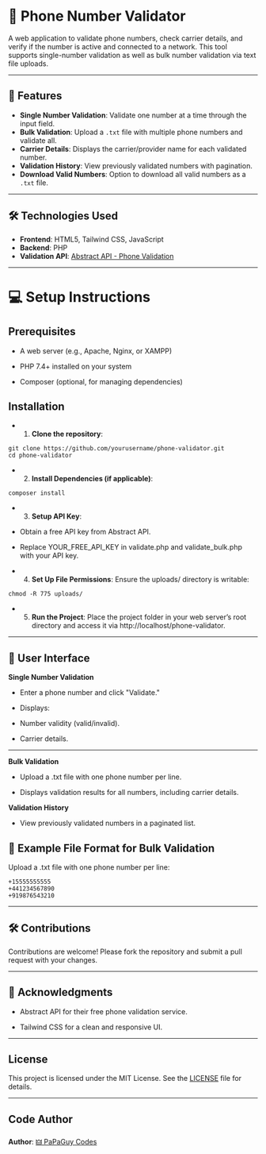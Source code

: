# 📱 Phone Number Validator

A web application to validate phone numbers, check carrier details, and verify if the number is active and connected to a network. This tool supports single-number validation as well as bulk number validation via text file uploads.  

---

## 🚀 Features

- **Single Number Validation**: Validate one number at a time through the input field.
- **Bulk Validation**: Upload a `.txt` file with multiple phone numbers and validate all.
- **Carrier Details**: Displays the carrier/provider name for each validated number.
- **Validation History**: View previously validated numbers with pagination.
- **Download Valid Numbers**: Option to download all valid numbers as a `.txt` file.

---

## 🛠️ Technologies Used

- **Frontend**: HTML5, Tailwind CSS, JavaScript
- **Backend**: PHP
- **Validation API**: [Abstract API - Phone Validation](https://www.abstractapi.com/phone-validation-api)

---

# 💻 Setup Instructions

## Prerequisites

- A web server (e.g., Apache, Nginx, or XAMPP)

- PHP 7.4+ installed on your system

- Composer (optional, for managing dependencies)


## Installation

- 1. **Clone the repository**:
```
git clone https://github.com/yourusername/phone-validator.git
cd phone-validator
```

- 2. **Install Dependencies (if applicable)**:
```
composer install
```

- 3. **Setup API Key**:

- Obtain a free API key from Abstract API.

- Replace YOUR_FREE_API_KEY in validate.php and validate_bulk.php with your API key.



- 4. **Set Up File Permissions**: Ensure the uploads/ directory is writable:
```
chmod -R 775 uploads/
```

- 5. **Run the Project**: Place the project folder in your web server’s root directory and access it via http://localhost/phone-validator.

---

## 🎨 User Interface

**Single Number Validation**

- Enter a phone number and click "Validate."

- Displays:

* Number validity (valid/invalid).

* Carrier details.


---


**Bulk Validation**

- Upload a .txt file with one phone number per line.

- Displays validation results for all numbers, including carrier details.


**Validation History**

- View previously validated numbers in a paginated list.


## 📂 Example File Format for Bulk Validation

Upload a .txt file with one phone number per line:
```
+15555555555
+441234567890
+919876543210
```

---

## 🛠️ Contributions

Contributions are welcome! Please fork the repository and submit a pull request with your changes.


---

## 🌟 Acknowledgments

- Abstract API for their free phone validation service.

- Tailwind CSS for a clean and responsive UI.

---

## License

This project is licensed under the MIT License. See the [LICENSE](LICENSE) file for details.

---

## Code Author

**Author**: [🜲 PaPaGuy Codes](https://github.com/papaguycodes)

